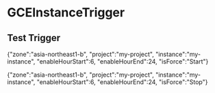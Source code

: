 # GCEInstanceTrigger  

## Test Trigger  

{"zone":"asia-northeast1-b", "project":"my-project", "instance":"my-instance", "enableHourStart":6, "enableHourEnd":24, "isForce":"Start"}

{"zone":"asia-northeast1-b", "project":"my-project", "instance":"my-instance", "enableHourStart":6, "enableHourEnd":24, "isForce":"Stop"}
